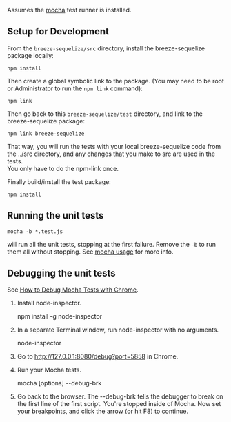 ﻿Assumes the [mocha](https://mochajs.org/) test runner is installed.

## Setup for Development

From the `breeze-sequelize/src` directory, install the breeze-sequelize package locally:

    npm install

Then create a global symbolic link to the package.  (You may need to be root or Administrator to run the `npm link` command):

	npm link

Then go back to this `breeze-sequelize/test` directory, and link to the breeze-sequelize package:

    npm link breeze-sequelize

That way, you will run the tests with your local breeze-sequelize code from the ../src directory, and any changes that you make to src are used in the tests.  
You only have to do the npm-link once.

Finally build/install the test package:

    npm install

## Running the unit tests

    mocha -b *.test.js

will run all the unit tests, stopping at the first failure.  Remove the `-b` to run them all without stopping.  See [mocha usage](https://mochajs.org/#usage) for more info.

## Debugging the unit tests

See [How to Debug Mocha Tests with Chrome](http://blog.andrewray.me/how-to-debug-mocha-tests-with-chrome/).

1) Install node-inspector.

    npm install -g node-inspector  

2) In a separate Terminal window, run node-inspector with no arguments.

    node-inspector  

3) Go to http://127.0.0.1:8080/debug?port=5858 in Chrome.

4) Run your Mocha tests.

    mocha [options] --debug-brk  

5) Go back to the browser. The --debug-brk tells the debugger to break on the first line of the first script. 
You're stopped inside of Mocha.  Now set your breakpoints, and click the arrow (or hit F8) to continue.
